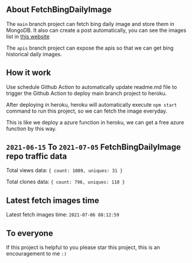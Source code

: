 ## About FetchBingDailyImage

The `main` branch project can fetch bing daily image and store them in MongoDB.
It also can create a post automatically, you can see the images list in [this website](https://oursalbum.netlify.app)

The `apis` branch project can expose the apis so that we can get bing historical daily images.

## How it work

Use schedule Github Action to automatically update readme.md file to trigger the Github Action to deploy main branch project to heroku.

After deploying in heroku, heroku will automatically execute `npm start` command to run this project, so we can fetch the image everyday.

This is like we deploy a azure function in heroku, we can get a free azure function by this way.

## `2021-06-15` To `2021-07-05` FetchBingDailyImage repo traffic data

Total views data: `{ count: 1089, uniques: 31 }`

Total clones data: `{ count: 796, uniques: 110 }`

## Latest fetch images time

Latest fetch images time: `2021-07-06 08:12:59`

## To everyone

If this project is helpful to you please star this project, this is an encouragement to me `:)`



